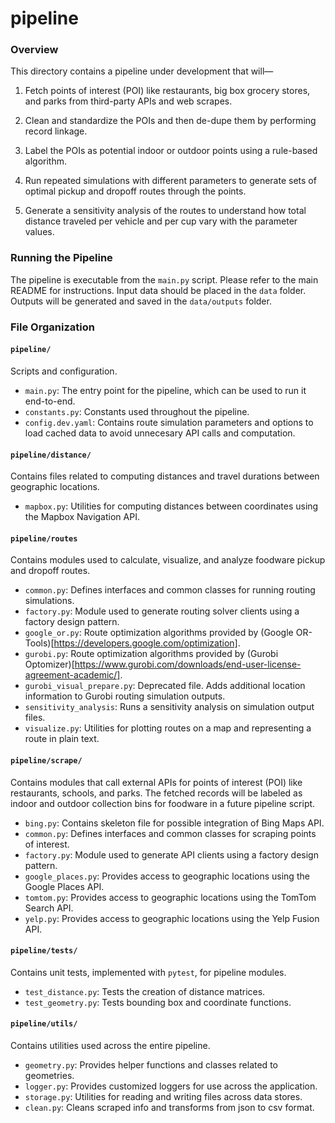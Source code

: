 # pipeline

### Overview

This directory contains a pipeline under development that will—

1. Fetch points of interest (POI) like restaurants, big box grocery stores, and parks from third-party APIs and web scrapes.

2. Clean and standardize the POIs and then de-dupe them by performing record linkage.

3. Label the POIs as potential indoor or outdoor points using a rule-based algorithm.

4. Run repeated simulations with different parameters to generate sets of optimal pickup and dropoff routes through the points.

5. Generate a sensitivity analysis of the routes to understand how total distance traveled per vehicle and per cup vary with the parameter values.

### Running the Pipeline

The pipeline is executable from the `main.py` script. Please refer to the main README for instructions. Input data should be placed in the `data` folder. Outputs will be generated and saved in the `data/outputs` folder.

### File Organization

#### `pipeline/`

Scripts and configuration.

- `main.py`: The entry point for the pipeline, which can be used to run it end-to-end.
- `constants.py`: Constants used throughout the pipeline.
- `config.dev.yaml`: Contains route simulation parameters and options to load cached data to avoid unnecesary API calls and computation.

#### `pipeline/distance/`

Contains files related to computing distances and travel durations between geographic locations.

- `mapbox.py`: Utilities for computing distances between coordinates using the Mapbox Navigation API.

#### `pipeline/routes`

Contains modules used to calculate, visualize, and analyze foodware pickup and dropoff routes.

- `common.py`: Defines interfaces and common classes for running routing simulations.
- `factory.py`: Module used to generate routing solver clients using a factory design pattern.
- `google_or.py`: Route optimization algorithms provided by (Google OR-Tools)[https://developers.google.com/optimization].
- `gurobi.py`: Route optimization algorithms provided by (Gurobi Optomizer)[https://www.gurobi.com/downloads/end-user-license-agreement-academic/].
- `gurobi_visual_prepare.py`: Deprecated file. Adds additional location information to Gurobi routing simulation outputs.
- `sensitivity_analysis`: Runs a sensitivity analysis on simulation output files.
- `visualize.py`: Utilities for plotting routes on a map and representing a route in plain text.

#### `pipeline/scrape/`

Contains modules that call external APIs for points of interest (POI) like restaurants, schools, and parks. The fetched records will be labeled as indoor and outdoor collection bins for foodware in a future pipeline script. 

- `bing.py`: Contains skeleton file for possible integration of Bing Maps API.
- `common.py`: Defines interfaces and common classes for scraping points of interest.
- `factory.py`: Module used to generate API clients using a factory design pattern.
- `google_places.py`: Provides access to geographic locations using the Google Places API.
- `tomtom.py`: Provides access to geographic locations using the TomTom Search API.
- `yelp.py`: Provides access to geographic locations using the Yelp Fusion API.

#### `pipeline/tests/`

Contains unit tests, implemented with `pytest`, for pipeline modules.

- `test_distance.py`: Tests the creation of distance matrices.
- `test_geometry.py`: Tests bounding box and coordinate functions.

#### `pipeline/utils/`

Contains utilities used across the entire pipeline.

- `geometry.py`: Provides helper functions and classes related to geometries.
- `logger.py`: Provides customized loggers for use across the application.
- `storage.py`: Utilities for reading and writing files across data stores.
- `clean.py`: Cleans scraped info and transforms from json to csv format.
